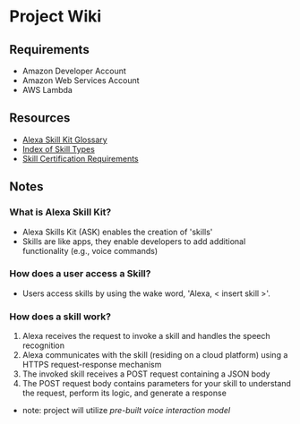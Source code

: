 # Project Wiki

## Requirements

- Amazon Developer Account
- Amazon Web Services Account
- AWS Lambda

## Resources

- [Alexa Skill Kit Glossary](https://developer.amazon.com/en-US/docs/alexa/ask-overviews/alexa-skills-kit-glossary.html)
- [Index of Skill Types](https://developer.amazon.com/en-US/docs/alexa/ask-overviews/list-of-skills.html)
- [Skill Certification Requirements](https://developer.amazon.com/en-US/docs/alexa/custom-skills/certification-requirements-for-custom-skills.html)

## Notes

### What is Alexa Skill Kit?

- Alexa Skills Kit (ASK) enables the creation of 'skills'
- Skills are like apps, they enable developers to add additional functionality (e.g., voice commands)

### How does a user access a Skill?

- Users access skills by using the wake word, 'Alexa, < insert skill >'.

### How does a skill work?

1. Alexa receives the request to invoke a skill and handles the speech recognition
2. Alexa communicates with the skill (residing on a cloud platform) using a HTTPS request-response mechanism
3. The invoked skill receives a POST request containing a JSON body
4. The POST request body contains parameters for your skill to understand the request, perform its logic, and generate a response

- note: project will utilize _pre-built voice interaction model_
